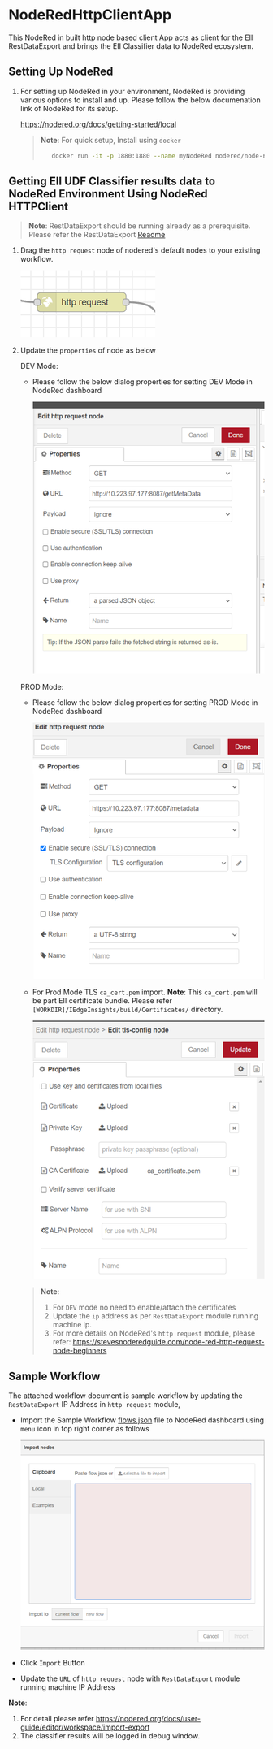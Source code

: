 # NodeRedHttpClientApp

This NodeRed in built http node based client App acts as client for the EII RestDataExport and brings the EII Classifier data to NodeRed ecosystem.

## Setting Up NodeRed

1. For setting up NodeRed in your environment, NodeRed is providing various options to install and up.
   Please follow the below documenation link of NodeRed for its setup.

   <https://nodered.org/docs/getting-started/local>

   >**Note**: For quick setup, Install using `docker`
   >
   > ```sh
   >    docker run -it -p 1880:1880 --name myNodeRed nodered/node-red
   > ```
   >
## Getting EII UDF Classifier results data to NodeRed Environment Using NodeRed HTTPClient

> **Note**: RestDataExport should be running already as a prerequisite.  
> Please refer the RestDataExport [Readme](https://github.com/open-edge-insights/eii-rest-data-export)

1. Drag the `http request` node of nodered's default nodes to your existing workflow.

      ![images/imagehttprequestnode.png](./images/imagehttprequestnode.png)

2. Update the `properties` of node as below

   DEV Mode:
      * Please follow the below dialog properties for setting DEV Mode in NodeRed dashboard

         ![images/imagedevmode.png](./images/imagedevmode.png)

   PROD Mode:
      * Please follow the below dialog properties for setting PROD Mode in NodeRed dashboard

         ![imageprodmode.png](./images/imageprodmode.png)

      * For Prod Mode TLS `ca_cert.pem` import.
         **Note**: This `ca_cert.pem` will be part EII certificate bundle. Please refer `[WORKDIR]/IEdgeInsights/build/Certificates/` directory.

         ![imageprodmodetlscert.png](./images/imageprodmodetlscert.png)

   > **Note**:
   >
   >    1. For `DEV` mode no need to enable/attach the certificates
   >    2. Update the `ip` address as per `RestDataExport` module running machine ip.
   >    3. For more details on NodeRed's `http request` module, please refer: <https://stevesnoderedguide.com/node-red-http-request-node-beginners>

## Sample Workflow

The attached workflow document is sample workflow by updating the `RestDataExport` IP Address in `http request` module,

* Import the Sample Workflow [flows.json](./flows.json) file to NodeRed dashboard using `menu` icon in top right corner as follows

  ![images/imageimportnodes.png](./images/imageimportnodes.png)

* Click `Import` Button

* Update the `URL` of `http request` node with `RestDataExport` module running machine IP Address

**Note**:

   1. For detail please refer <https://nodered.org/docs/user-guide/editor/workspace/import-export>
   2. The classifier results will be logged in debug window.
